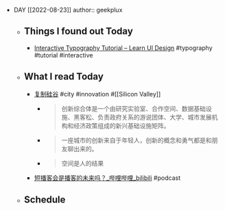- DAY [[2022-08-23]]
  author:: geekplux
	- ## Things I found out Today
		- [Interactive Typography Tutorial – Learn UI Design](https://www.learnui.design/tools/typography-tutorial.html)  #typography #tutorial #interactive
	- ## What I read Today
		- [复制硅谷](https://yzhu1015.zhubai.love/posts/2173479663173771264) #city #innovation #[[Silicon Valley]]
			- > 创新综合体是一个由研究实验室、合作空间、数据基础设施、黑客松、负责政府关系的游说团体、大学、城市发展机构和经济政策组成的新兴基础设施矩阵。
			- > 一座城市的创新来自于年轻人，创新的概念和勇气都是和朋友聊出来的。
			- > 空间是人的结果
		- [短播客会是播客的未来吗？_哔哩哔哩_bilibili](https://www.bilibili.com/video/BV1vS4y1W7ax?share_source=copy_web&vd_source=8dcbc4ea4ba585b670496f9b62a03cef)  #podcast
	- ## Schedule